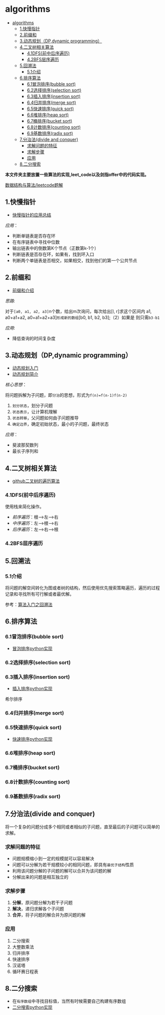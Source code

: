 # algorithms

<!-- TOC -->

- [algorithms](#algorithms)
  - [1.快慢指针](#1%e5%bf%ab%e6%85%a2%e6%8c%87%e9%92%88)
  - [2.前缀和](#2%e5%89%8d%e7%bc%80%e5%92%8c)
  - [3.动态规划（DP,dynamic programming）](#3%e5%8a%a8%e6%80%81%e8%a7%84%e5%88%92dpdynamic-programming)
  - [4.二叉树相关算法](#4%e4%ba%8c%e5%8f%89%e6%a0%91%e7%9b%b8%e5%85%b3%e7%ae%97%e6%b3%95)
    - [4.1DFS(前中后序遍历)](#41dfs%e5%89%8d%e4%b8%ad%e5%90%8e%e5%ba%8f%e9%81%8d%e5%8e%86)
    - [4.2BFS层序遍历](#42bfs%e5%b1%82%e5%ba%8f%e9%81%8d%e5%8e%86)
  - [5.回溯法](#5%e5%9b%9e%e6%ba%af%e6%b3%95)
    - [5.1介绍](#51%e4%bb%8b%e7%bb%8d)
  - [6.排序算法](#6%e6%8e%92%e5%ba%8f%e7%ae%97%e6%b3%95)
    - [6.1冒泡排序(bubble sort)](#61%e5%86%92%e6%b3%a1%e6%8e%92%e5%ba%8fbubble-sort)
    - [6.2选择排序(selection sort)](#62%e9%80%89%e6%8b%a9%e6%8e%92%e5%ba%8fselection-sort)
    - [6.3插入排序(insertion sort)](#63%e6%8f%92%e5%85%a5%e6%8e%92%e5%ba%8finsertion-sort)
    - [6.4归并排序(merge sort)](#64%e5%bd%92%e5%b9%b6%e6%8e%92%e5%ba%8fmerge-sort)
    - [6.5快速排序(quick sort)](#65%e5%bf%ab%e9%80%9f%e6%8e%92%e5%ba%8fquick-sort)
    - [6.6堆排序(heap sort)](#66%e5%a0%86%e6%8e%92%e5%ba%8fheap-sort)
    - [6.7桶排序(bucket sort)](#67%e6%a1%b6%e6%8e%92%e5%ba%8fbucket-sort)
    - [6.8计数排序(counting sort)](#68%e8%ae%a1%e6%95%b0%e6%8e%92%e5%ba%8fcounting-sort)
    - [6.9基数排序(radix sort)](#69%e5%9f%ba%e6%95%b0%e6%8e%92%e5%ba%8fradix-sort)
  - [7.分治法(divide and conquer)](#7%e5%88%86%e6%b2%bb%e6%b3%95divide-and-conquer)
    - [求解问题的特征](#%e6%b1%82%e8%a7%a3%e9%97%ae%e9%a2%98%e7%9a%84%e7%89%b9%e5%be%81)
    - [求解步骤](#%e6%b1%82%e8%a7%a3%e6%ad%a5%e9%aa%a4)
    - [应用](#%e5%ba%94%e7%94%a8)
  - [8.二分搜索](#8%e4%ba%8c%e5%88%86%e6%90%9c%e7%b4%a2)

<!-- /TOC -->

**本文件夹主要放置一些算法的实现,leet_code以及剑指offer中的代码实现。**

[数据结构与算法/leetcode题解](https://algorithm.yuanbin.me/zh-hans/)

## 1.快慢指针

- [快慢指针的应用总结](https://blog.csdn.net/qq_21815981/rticle/detai76)

*应用*：

- 判断单链表是否存在环
- 在有序链表中寻找中位数
- 输出链表中的倒数第K个节点（正数第k-1个）
- 判断链表是否存在环，如果有，找到环入口
- 判断两个单链表是否相交，如果相交，找到他们的第一个公共节点

## 2.前缀和

- [前缀和介绍](https://blog.csdn.net/k_r_forever/rticle/details/81775899)

*思路*:

对于`[a0, a1, a2, a3]`n个数，给出m次询问，每次给出[l, r]求这个区间内 
a1, a0+a1+a2, a0+a1+a2+a3]`形成新的数组`[b0, b1, b2, b3];（2）如果是 
则只需`b3-b1`

*应用*:

- 降低查询的时间复杂度

## 3.动态规划（DP,dynamic programming）

- [动态规划入门](https://blog.csdn.net/baidu_28312631/article/details/47418773)
- [动态规划简介](https://www.jianshu.com/p/40064cb0d5f3)

*核心思想*：

将问题拆解为子问题，即`分治`的思想，形式为`f(n)=f(n-1)f(n-2)`

1. `划分状态`，划分子问题
2. `状态表示`，让计算机理解
3. `状态转移`，父问题如何由子问题推导
4. `确定边界`，确定初始状态，最小的子问题，最终状态

*应用*：

- 斐波那契数列
- 最长子序列和

## 4.二叉树相关算法

- [github二叉树的遍历算法](https://github.com/azl397985856/leetcode/blob/master/thinkings/binary-tree-traversal.md)

### 4.1DFS(前中后序遍历)

使用栈来简化操作。

- *前序遍历*：根-->左-->右
- *中序遍历*：左-->根-->右
- *后序遍历*：左-->右-->根

### 4.2BFS层序遍历

## 5.回溯法

### 5.1介绍

将问题的解空间转化为图或者树的结构，然后使用优先搜索策略遍历，遍历的过程记录和寻找所有可行解或者最优解。

参考：[算法入门之回溯法](https://blog.csdn.net/weiyuefei/article/details/79316653)

## 6.排序算法

### 6.1冒泡排序(bubble sort)

- [冒泡排序python实现](./sort_algorithms/sort_algorithm.py)

### 6.2选择排序(selection sort)

### 6.3插入排序(insertion sort)

- [插入排序python实现](./sort_algorithms/sort_algorithm.py)

希尔排序

### 6.4归并排序(merge sort)

### 6.5快速排序(quick sort)

- [快速排序python实现](./sort_algorithms/sort_algorithm.py)

### 6.6堆排序(heap sort)

### 6.7桶排序(bucket sort)

### 6.8计数排序(counting sort)

### 6.9基数排序(radix sort)

## 7.分治法(divide and conquer)

将一个复杂的问题分成多个相同或者相似的子问题，直至最后的子问题可以简单的求解。

### 求解问题的特征

- 问题规模缩小到一定的规模就可以容易解决
- 问题可以分解为若干规模较小的相同问题，即具有`最优子结构`性质
- 利用该问题分解的子问题的解可以合并为该问题的解
- 分解出来的问题是相互独立的

### 求解步骤

1. **分解**，原问题分解为若干子问题
2. **解决**，递归求解各个子问题
3. **合并**，将子问题的解合并为原问题的解

### 应用

1. 二分搜索
2. 大整数乘法
3. 归并排序
4. 快速排序
5. 汉诺塔
6. 循环赛日程表

## 8.二分搜索

- 在`有序数组`中寻找目标值，当然有时候需要自己构建有序数组
- [二分搜索python实现](./search_algorithms/binary_search.py)

